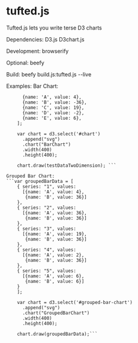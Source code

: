 tufted.js
=========

Tufted.js lets you write terse D3 charts

Dependencies:
D3.js
D3chart.js 

Development:
browserify

Optional:
beefy

Build:
beefy build.js:tufted.js --live

Examples:
Bar Chart:
```var testDataTwoDimension = [
      {name: 'A', value: 4},
      {name: 'B', value: -36},
      {name: 'C', value: 19},
      {name: 'D', value: -2},
      {name: 'E', value: 6},
    ];

    var chart = d3.select('#chart')
      .append("svg")
      .chart("BarChart")
      .width(400)
      .height(400);

    chart.draw(testDataTwoDimension); ```

Grouped Bar Chart:
```var groupedBarData = [
    { series: "1", values:
      [{name: 'A', value: 4},
       {name: 'B', value: 36}]
    },
    { series: "2", values:
      [{name: 'A', value: 36},
       {name: 'B', value: 36}]
    },
    { series: "3", values:
      [{name: 'A', value: 19},
       {name: 'B', value: 36}]
    },
    { series: "4", values:
      [{name: 'A', value: 2},
       {name: 'B', value: 36}]
    },
    { series: "5", values:
      [{name: 'A', value: 6},
       {name: 'B', value: 6}]
    }
    ];

    var chart = d3.select('#grouped-bar-chart')
      .append("svg")
      .chart("GroupedBarChart")
      .width(400)
      .height(400);

    chart.draw(groupedBarData);```
